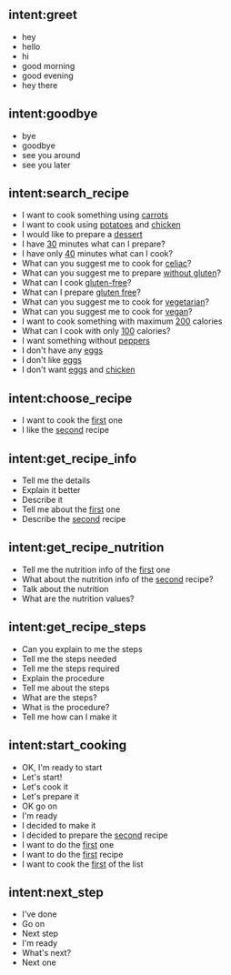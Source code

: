 ## intent:greet
- hey
- hello
- hi
- good morning
- good evening
- hey there

## intent:goodbye
- bye
- goodbye
- see you around
- see you later

## intent:search_recipe
- I want to cook something using [carrots](search_ingredients)
- I want to cook using [potatoes](search_ingredients) and [chicken](search_ingredients)
- I would like to prepare a [dessert](search_text)
- I have [30](max_minutes) minutes what can I prepare?
- I have only [40](max_minutes) minutes what can I cook?
- What can you suggest me to cook for [celiac](gluten_free)?
- What can you suggest me to prepare [without gluten](gluten_free)?
- What can I cook [gluten-free](gluten_free)?
- What can I prepare [gluten free](gluten_free)?
- What can you suggest me to cook for [vegetarian](vegetarian)?
- What can you suggest me to cook for [vegan](vegan)?
- I want to cook something with maximum [200](max_calories) calories
- What can I cook with only [100](max_calories) calories?
- I want something without [peppers](avoid_ingredients)
- I don't have any [eggs](avoid_ingredients)
- I don't like [eggs](avoid_ingredients)
- I don't want [eggs](avoid_ingredients) and [chicken](avoid_ingredients)

## intent:choose_recipe
- I want to cook the [first](chosen_recipe) one
- I like the [second](chosen_recipe) recipe

## intent:get_recipe_info
- Tell me the details
- Explain it better
- Describe it
- Tell me about the [first](chosen_recipe) one
- Describe the [second](chosen_recipe) recipe

## intent:get_recipe_nutrition
- Tell me the nutrition info of the [first](chosen_recipe) one
- What about the nutrition info of the [second](chosen_recipe) recipe?
- Talk about the nutrition
- What are the nutrition values?

## intent:get_recipe_steps
- Can you explain to me the steps
- Tell me the steps needed
- Tell me the steps required
- Explain the procedure
- Tell me about the steps
- What are the steps?
- What is the procedure?
- Tell me how can I make it

## intent:start_cooking
- OK, I'm ready to start
- Let's start!
- Let's cook it
- Let's prepare it
- OK go on
- I'm ready
- I decided to make it
- I decided to prepare the [second](chosen_recipe) recipe
- I want to do the [first](chosen_recipe) one
- I want to do the [first](chosen_recipe) recipe
- I want to cook the [first](chosen_recipe) of the list

## intent:next_step
- I've done
- Go on
- Next step
- I'm ready
- What's next?
- Next one
